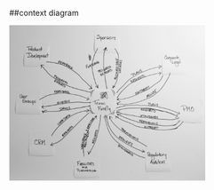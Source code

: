 <!-- .slide: data-background="resources/footer.svg" data-background-size="contain" data-background-position="bottom"  -->

##context diagram

<a href="resources/context-02.png" >
  <img class="plain" height="70%" width="70%" src="resources/context-02.png" />
</a>

<br/>
<br/>
<br/>
<br/>
<br/>
<br/>
<br/>
<br/>
<br/>
<br/>
<br/>
<aside class="notes">
  <p>
  </p>
</aside>
